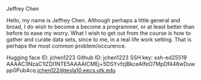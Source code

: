 Jeffrey Chen

Hello, my name is Jeffrey Chen. Although perhaps a little general and broad, I do wish to become a become a programmer, or at least better than before to ease my worry. What I wish to get out from the course is how to gather and curate data sets, since to me, in a real life work setting. That is perhaps the most common problem/occurence.

Hugging face ID: jchen1223
Github ID: jchen1223
SSH key: ssh-ed25519 AAAAC3NzaC1lZDI1NTE5AAAAICMEj+5DSYvfzjBkceAIfeO7MpDf446wDuwpp0Pub4cq jchen122@tesla10.eecs.utk.edu
